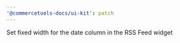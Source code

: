 ```yaml
---
'@commercetools-docs/ui-kit': patch
---
```


Set fixed width for the date column in the RSS Feed widget
